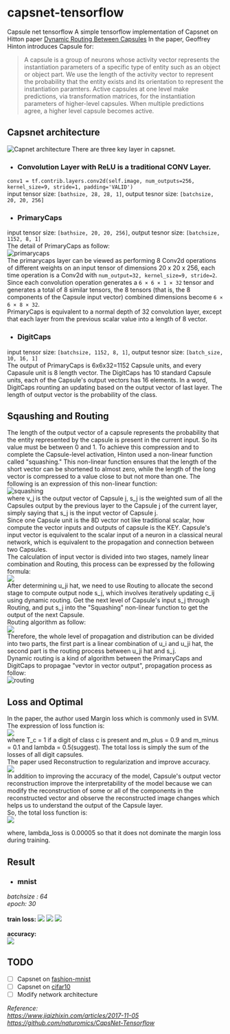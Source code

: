 # capsnet-tensorflow
Capsule net tensorflow
A simple tensorflow implementation of Capsnet on Hitton paper [Dynamic Routing Between Capsules](https://arxiv.org/abs/1710.09829)
In the paper, Geoffrey Hinton introduces Capsule for:
>A capsule is a group of neurons whose activity vector represents the instantiation parameters of a specific type of entity such as an object or object part.
We use the length of the activity vector to represent the probability that the entity exists and its
orientation to represent the instantiation paramters. Active capsules at one level
make predictions, via transformation matrices, for the instantiation parameters of
higher-level capsules. When multiple predictions agree, a higher level capsule becomes active.

## Capsnet architecture
![Capnet architecture](https://raw.githubusercontent.com/deepblacksky/capsnet-tensorflow/master/images/arch.png)
There are three key layer in capsnet.
- ### Convolution Layer with ReLU is a traditional CONV Layer. <br>
`conv1 = tf.contrib.layers.conv2d(self.image, num_outputs=256, kernel_size=9, stride=1, padding='VALID')`<br>
input tensor size: `[bathsize, 28, 28, 1]`, output tesnor size: `[batchsize, 20, 20, 256]`
- ### PrimaryCaps<br>
input tensor size: `[bathsize, 20, 20, 256]`, output tesnor size: `[batchsize, 1152, 8, 1]`<br>
The detail of PrimaryCaps as follow:<br>
![primarycaps](https://raw.githubusercontent.com/deepblacksky/capsnet-tensorflow/master/images/primaryCaps.jpg)<br>
The primarycaps layer can be viewed as performing 8 Conv2d operations of different weights on an input
tensor of dimensions 20 x 20 x 256,
each time operation is a Conv2d with `num_output=32, kernel_size=9, stride=2`.<br>
Since each convolution operation generates a `6 × 6 × 1 × 32` tensor and generates a total of 8 similar tensors,
the 8 tensors (that is, the 8 components of the Capsule input vector) combined dimensions become `6 × 6 × 8 × 32`.<br>
PrimaryCaps is equivalent to a normal depth of 32 convolution layer,
except that each layer from the previous scalar value into a length of 8 vector.
- ### DigitCaps<br>
input tensor size: `[batchsize, 1152, 8, 1]`, output tesnor size: `[batch_size, 10, 16, 1]`<br>
The output of PrimaryCaps is 6x6x32=1152 Capsule units, and every Capasule unit is 8 length vector.
The DigitCaps has 10 standard Capsule units, each of the Capsule's output vectors has 16 elements.
In a word, DigitCaps rounting an updating based on the output vector of last layer.
The length of output vector is the probability of the class.

## Sqaushing and Routing
The length of the output vector of a capsule represents the probability that the entity represented by the capsule is present in the current input.
So its value must be between 0 and 1.
To achieve this compression and to complete the Capsule-level activation, Hinton used a non-linear function called "squashing."
This non-linear function ensures that the length of the short vector can be shortened to almost zero, while the length of the long vector is compressed to a value close to but not more than one.
The following is an expression of this non-linear function:<br>
![squashing](https://raw.githubusercontent.com/deepblacksky/capsnet-tensorflow/master/images/squashing.png)<br>
where v_j is the output vector of Capsule j, s_j is the weighted sum of all the Capsules output by the previous layer to the Capsule j of the current layer, simply saying that s_j is the input vector of Capsule j.<br>
Since one Capsule unit is the 8D vector not like traditional scalar, how compute the vector inputs and outputs of capsule is the KEY.
Capsule's input vector is equivalent to the scalar input of a neuron in a classical neural network, which is equivalent to the propagation and connection between two Capsules.<br>
The calculation of input vector is divided into two stages, namely linear combination and Routing, this process can be expressed by the following formula:<br>
![](https://raw.githubusercontent.com/deepblacksky/capsnet-tensorflow/master/images/digit.png)<br>
After determining u_ji hat, we need to use Routing to allocate the second stage to compute output node s_j, which involves iteratively updating c_ij using dynamic routing. Get the next level of Capsule's input s_j through Routing, and put s_j into the "Squashing" non-linear function to get the output of the next Capsule.<br>
Routing algorithm as follow:<br>
![](https://raw.githubusercontent.com/deepblacksky/capsnet-tensorflow/blob/master/images/Routing_alg.png)<br>
Therefore, the whole level of propagation and distribution can be divided into two parts, the first part is a linear combination of u_i and u_ji hat, the second part is the routing process between u_ji hat and s_j.<br>
Dynamic routing is a kind of algorithm between the PrimaryCaps and DigitCaps to propagae "vevtor in vector output", propagation process as follow:<br>
![routing](https://raw.githubusercontent.com/deepblacksky/capsnet-tensorflow/master/images/routing.jpg)<br>

## Loss and Optimal
In the paper, the author used Margin loss which is commonly used in SVM. The expression of loss function is:<br>
![](https://raw.githubusercontent.com/deepblacksky/capsnet-tensorflow/master/images/loss.png)<br>
where T_c = 1 if a digit of class c is present and m_plus = 0.9 and m_minus = 0.1 and lambda = 0.5(suggest). The total loss is simply the sum of the losses of all digit capsules.<br>
The paper used Reconstruction to regularization and improve accuracy.<br>
![](https://raw.githubusercontent.com/deepblacksky/capsnet-tensorflow/master/images/recong.png)<br>
In addition to improving the accuracy of the model, Capsule's output vector reconstruction improve the interpretability of the model because we can modify the reconstruction of some or all of the components in the reconstructed vector and observe the reconstructed image changes which helps us to understand the output of the Capsule layer.<br>
So, the total loss function is:<br>
![](https://raw.githubusercontent.com/deepblacksky/capsnet-tensorflow/master/images/total_loss.png)<br>

where, lambda_loss is 0.00005 so that it does not dominate the
margin loss during training.

## Result
- ### mnist
*batchsize : 64<br>
epoch: 30*<br><br>
**train loss:**
![](https://raw.githubusercontent.com/deepblacksky/capsnet-tensorflow/master/images/result_loss_1.png)
![](https://raw.githubusercontent.com/deepblacksky/capsnet-tensorflow/master/images/result_loss_2.png)
![](https://raw.githubusercontent.com/deepblacksky/capsnet-tensorflow/master/images/result_loss_3.png)
<br><br>
**accuracy:**<br>
![](https://raw.githubusercontent.com/deepblacksky/capsnet-tensorflow/master/images/accuracy.png)

## TODO
- [ ] Capsnet on [fashion-mnist](https://github.com/zalandoresearch/fashion-mnist)
- [ ] Capsnet on [cifar10](http://www.cs.toronto.edu/~kriz/cifar.html)
- [ ] Modify network architecture

*Reference:<br>
https://www.jiqizhixin.com/articles/2017-11-05<br>
https://github.com/naturomics/CapsNet-Tensorflow*
